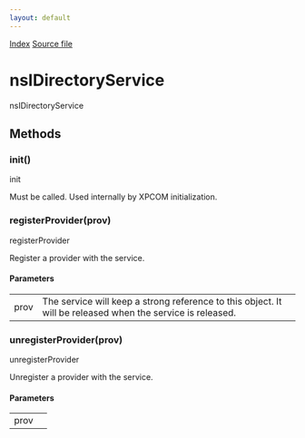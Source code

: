 ```yaml
---
layout: default
---
```

<div id='links'><a href="../index.html">Index</a>
<a href="http://dxr.mozilla.org/mozilla-central/source/xpcom/io/nsIDirectoryService.idl">Source file</a>
</div>

# nsIDirectoryService #
  
nsIDirectoryService  
  

## Methods ##

### init() ###
  
init  
  
Must be called. Used internally by XPCOM initialization.  
  
  

### registerProvider(prov) ###
  
registerProvider  
  
Register a provider with the service.  
  
  
  

#### Parameters ####

<table>

<tr>
<td>prov</td>
<td>The service will keep a strong reference  
                       to this object. It will be released when  
                       the service is released.  
</td>
</tr>

</table>

### unregisterProvider(prov) ###
  
unregisterProvider  
  
Unregister a provider with the service.  
  
  
  

#### Parameters ####

<table>

<tr>
<td>prov</td>
<td></td>
</tr>

</table>
